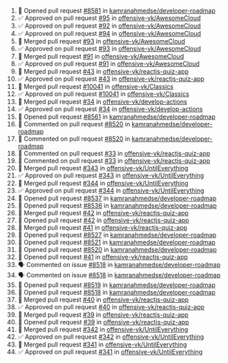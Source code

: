 <!--START_SECTION:activity-->
1. 💪 Opened pull request [#8581](https://github.com/kamranahmedse/developer-roadmap/pull/8581) in [kamranahmedse/developer-roadmap](https://github.com/kamranahmedse/developer-roadmap)
2. ✅ Approved on pull request [#95](https://github.com/offensive-vk/AwesomeCloud/pull/95) in [offensive-vk/AwesomeCloud](https://github.com/offensive-vk/AwesomeCloud)
3. ✅ Approved on pull request [#92](https://github.com/offensive-vk/AwesomeCloud/pull/92) in [offensive-vk/AwesomeCloud](https://github.com/offensive-vk/AwesomeCloud)
4. ✅ Approved on pull request [#94](https://github.com/offensive-vk/AwesomeCloud/pull/94) in [offensive-vk/AwesomeCloud](https://github.com/offensive-vk/AwesomeCloud)
5. 🎉  Merged pull request [#93](https://github.com/offensive-vk/AwesomeCloud/pull/93) in [offensive-vk/AwesomeCloud](https://github.com/offensive-vk/AwesomeCloud)
6. ✅ Approved on pull request [#93](https://github.com/offensive-vk/AwesomeCloud/pull/93) in [offensive-vk/AwesomeCloud](https://github.com/offensive-vk/AwesomeCloud)
7. 🎉  Merged pull request [#91](https://github.com/offensive-vk/AwesomeCloud/pull/91) in [offensive-vk/AwesomeCloud](https://github.com/offensive-vk/AwesomeCloud)
8. ✅ Approved on pull request [#91](https://github.com/offensive-vk/AwesomeCloud/pull/91) in [offensive-vk/AwesomeCloud](https://github.com/offensive-vk/AwesomeCloud)
9. 🎉  Merged pull request [#43](https://github.com/offensive-vk/reactjs-quiz-app/pull/43) in [offensive-vk/reactjs-quiz-app](https://github.com/offensive-vk/reactjs-quiz-app)
10. ✅ Approved on pull request [#43](https://github.com/offensive-vk/reactjs-quiz-app/pull/43) in [offensive-vk/reactjs-quiz-app](https://github.com/offensive-vk/reactjs-quiz-app)
11. 🎉  Merged pull request [#10041](https://github.com/offensive-vk/Classics/pull/10041) in [offensive-vk/Classics](https://github.com/offensive-vk/Classics)
12. ✅ Approved on pull request [#10041](https://github.com/offensive-vk/Classics/pull/10041) in [offensive-vk/Classics](https://github.com/offensive-vk/Classics)
13. 🎉  Merged pull request [#34](https://github.com/offensive-vk/develop-actions/pull/34) in [offensive-vk/develop-actions](https://github.com/offensive-vk/develop-actions)
14. ✅ Approved on pull request [#34](https://github.com/offensive-vk/develop-actions/pull/34) in [offensive-vk/develop-actions](https://github.com/offensive-vk/develop-actions)
15. 💪 Opened pull request [#8561](https://github.com/kamranahmedse/developer-roadmap/pull/8561) in [kamranahmedse/developer-roadmap](https://github.com/kamranahmedse/developer-roadmap)
16. 💬 Commented on pull request [#8520](https://github.com/kamranahmedse/developer-roadmap/pull/8520) in [kamranahmedse/developer-roadmap](https://github.com/kamranahmedse/developer-roadmap)
17. 💬 Commented on pull request [#8520](https://github.com/kamranahmedse/developer-roadmap/pull/8520) in [kamranahmedse/developer-roadmap](https://github.com/kamranahmedse/developer-roadmap)
18. 💬 Commented on pull request [#33](https://github.com/offensive-vk/reactjs-quiz-app/pull/33) in [offensive-vk/reactjs-quiz-app](https://github.com/offensive-vk/reactjs-quiz-app)
19. 💬 Commented on pull request [#33](https://github.com/offensive-vk/reactjs-quiz-app/pull/33) in [offensive-vk/reactjs-quiz-app](https://github.com/offensive-vk/reactjs-quiz-app)
20. 🎉  Merged pull request [#343](https://github.com/offensive-vk/UntilEverything/pull/343) in [offensive-vk/UntilEverything](https://github.com/offensive-vk/UntilEverything)
21. ✅ Approved on pull request [#343](https://github.com/offensive-vk/UntilEverything/pull/343) in [offensive-vk/UntilEverything](https://github.com/offensive-vk/UntilEverything)
22. 🎉  Merged pull request [#344](https://github.com/offensive-vk/UntilEverything/pull/344) in [offensive-vk/UntilEverything](https://github.com/offensive-vk/UntilEverything)
23. ✅ Approved on pull request [#344](https://github.com/offensive-vk/UntilEverything/pull/344) in [offensive-vk/UntilEverything](https://github.com/offensive-vk/UntilEverything)
24. 💪 Opened pull request [#8537](https://github.com/kamranahmedse/developer-roadmap/pull/8537) in [kamranahmedse/developer-roadmap](https://github.com/kamranahmedse/developer-roadmap)
25. 💪 Opened pull request [#8536](https://github.com/kamranahmedse/developer-roadmap/pull/8536) in [kamranahmedse/developer-roadmap](https://github.com/kamranahmedse/developer-roadmap)
26. 🎉  Merged pull request [#42](https://github.com/offensive-vk/reactjs-quiz-app/pull/42) in [offensive-vk/reactjs-quiz-app](https://github.com/offensive-vk/reactjs-quiz-app)
27. 💪 Opened pull request [#42](https://github.com/offensive-vk/reactjs-quiz-app/pull/42) in [offensive-vk/reactjs-quiz-app](https://github.com/offensive-vk/reactjs-quiz-app)
28. 🎉  Merged pull request [#41](https://github.com/offensive-vk/reactjs-quiz-app/pull/41) in [offensive-vk/reactjs-quiz-app](https://github.com/offensive-vk/reactjs-quiz-app)
29. 💪 Opened pull request [#8527](https://github.com/kamranahmedse/developer-roadmap/pull/8527) in [kamranahmedse/developer-roadmap](https://github.com/kamranahmedse/developer-roadmap)
30. 💪 Opened pull request [#8521](https://github.com/kamranahmedse/developer-roadmap/pull/8521) in [kamranahmedse/developer-roadmap](https://github.com/kamranahmedse/developer-roadmap)
31. 💪 Opened pull request [#8520](https://github.com/kamranahmedse/developer-roadmap/pull/8520) in [kamranahmedse/developer-roadmap](https://github.com/kamranahmedse/developer-roadmap)
32. 💪 Opened pull request [#41](https://github.com/offensive-vk/reactjs-quiz-app/pull/41) in [offensive-vk/reactjs-quiz-app](https://github.com/offensive-vk/reactjs-quiz-app)
33. 🗣 Commented on issue [#8518](https://github.com/kamranahmedse/developer-roadmap/issues/8518) in [kamranahmedse/developer-roadmap](https://github.com/kamranahmedse/developer-roadmap)
34. 🗣 Commented on issue [#8518](https://github.com/kamranahmedse/developer-roadmap/issues/8518) in [kamranahmedse/developer-roadmap](https://github.com/kamranahmedse/developer-roadmap)
35. 💪 Opened pull request [#8519](https://github.com/kamranahmedse/developer-roadmap/pull/8519) in [kamranahmedse/developer-roadmap](https://github.com/kamranahmedse/developer-roadmap)
36. 💪 Opened pull request [#8518](https://github.com/kamranahmedse/developer-roadmap/pull/8518) in [kamranahmedse/developer-roadmap](https://github.com/kamranahmedse/developer-roadmap)
37. 🎉  Merged pull request [#40](https://github.com/offensive-vk/reactjs-quiz-app/pull/40) in [offensive-vk/reactjs-quiz-app](https://github.com/offensive-vk/reactjs-quiz-app)
38. ✅ Approved on pull request [#40](https://github.com/offensive-vk/reactjs-quiz-app/pull/40) in [offensive-vk/reactjs-quiz-app](https://github.com/offensive-vk/reactjs-quiz-app)
39. 🎉  Merged pull request [#39](https://github.com/offensive-vk/reactjs-quiz-app/pull/39) in [offensive-vk/reactjs-quiz-app](https://github.com/offensive-vk/reactjs-quiz-app)
40. 💪 Opened pull request [#39](https://github.com/offensive-vk/reactjs-quiz-app/pull/39) in [offensive-vk/reactjs-quiz-app](https://github.com/offensive-vk/reactjs-quiz-app)
41. 🎉  Merged pull request [#342](https://github.com/offensive-vk/UntilEverything/pull/342) in [offensive-vk/UntilEverything](https://github.com/offensive-vk/UntilEverything)
42. ✅ Approved on pull request [#342](https://github.com/offensive-vk/UntilEverything/pull/342) in [offensive-vk/UntilEverything](https://github.com/offensive-vk/UntilEverything)
43. 🎉  Merged pull request [#341](https://github.com/offensive-vk/UntilEverything/pull/341) in [offensive-vk/UntilEverything](https://github.com/offensive-vk/UntilEverything)
44. ✅ Approved on pull request [#341](https://github.com/offensive-vk/UntilEverything/pull/341) in [offensive-vk/UntilEverything](https://github.com/offensive-vk/UntilEverything)
<!--END_SECTION:activity-->